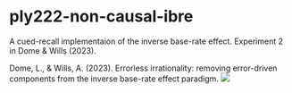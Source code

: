 # ply222-non-causal-ibre

A cued-recall implementaion of the inverse base-rate effect.
Experiment 2 in Dome & Wills (2023).

Dome, L., & Wills, A. (2023). Errorless irrationality: removing error-driven components from the inverse base-rate effect paradigm. [![](https://img.shields.io/badge/doi-10.31234%2Fosf.io%2F936bj-blue)](https://doi.org/10.31234/osf.io/936bj)